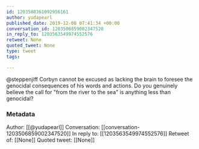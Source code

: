 ```yaml
---
id: 1203580361092956161
author: yudapearl
published_date: 2019-12-08 07:41:34 +00:00
conversation_id: 1203506859002347520
in_reply_to: 1203563549974552576
retweet: None
quoted_tweet: None
type: tweet
tags:

---
```


@steppenjiff Corbyn cannot be excused as lacking the brain to foresee the genocidal consequences of his words and actions. Do you genuinely believe the call for "from the river to the sea" is anything less than genocidal?

### Metadata

Author: [[@yudapearl]]
Conversation: [[conversation-1203506859002347520]]
In reply to: [[1203563549974552576]]
Retweet of: [[None]]
Quoted tweet: [[None]]

